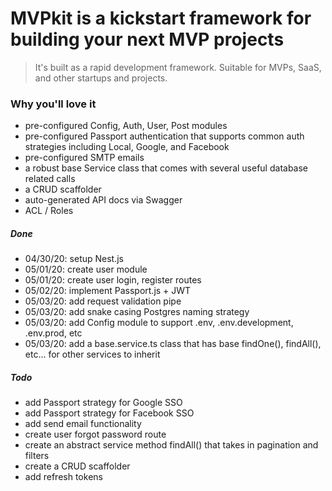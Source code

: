 # MVPkit is a kickstart framework for building your next MVP projects
> It's built as a rapid development framework.
> Suitable for MVPs, SaaS, and other startups and projects.

### Why you'll love it
- pre-configured Config, Auth, User, Post modules
- pre-configured Passport authentication that supports common auth strategies including Local, Google, and Facebook
- pre-configured SMTP emails 
- a robust base Service class that comes with several useful database related calls
- a CRUD scaffolder
- auto-generated API docs via Swagger
- ACL / Roles 

##### Done
- 04/30/20: setup Nest.js
- 05/01/20: create user module
- 05/01/20: create user login, register routes
- 05/02/20: implement Passport.js + JWT
- 05/03/20: add request validation pipe
- 05/03/20: add snake casing Postgres naming strategy
- 05/03/20: add Config module to support .env, .env.development, .env.prod, etc
- 05/03/20: add a base.service.ts class that has base findOne(), findAll(), etc... for other services to inherit

##### Todo
- add Passport strategy for Google SSO
- add Passport strategy for Facebook SSO
- add send email functionality
- create user forgot password route
- create an abstract service method findAll() that takes in pagination and filters
- create a CRUD scaffolder
- add refresh tokens
